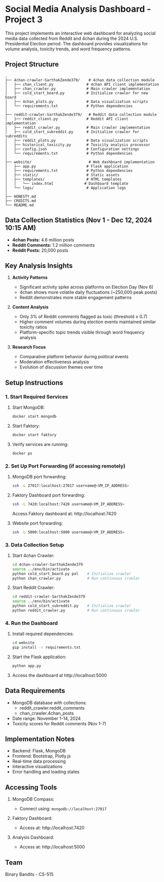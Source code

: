 # Social Media Analysis Dashboard - Project 3

This project implements an interactive web dashboard for analyzing social media data collected from Reddit and 4chan during the 2024 U.S. Presidential Election period. The dashboard provides visualizations for volume analysis, toxicity trends, and word frequency patterns.

## Project Structure

```
.
├── 4chan-crawler-SarthakZende379/    # 4chan data collection module
│   ├── chan_client.py               # 4chan API client implementation
│   ├── chan_crawler.py              # Main crawler implementation
│   ├── cold_start_board.py          # Initialize crawler for new board
│   ├── 4chan_plots.py               # Data visualization scripts
│   └── requirements.txt             # Python dependencies
│
├── reddit-crawler-SarthakZende379/   # Reddit data collection module
│   ├── reddit_client.py             # Reddit API client implementation
│   ├── reddit_crawler.py            # Main crawler implementation
│   ├── cold_start_subreddit.py      # Initialize crawler for subreddits
│   ├── reddit_plots.py              # Data visualization scripts
│   ├── historical_toxicity.py       # Toxicity analysis processor
│   ├── config.json                  # Configuration settings
│   └── requirements.txt             # Python dependencies
│
├── website/                          # Web dashboard implementation
│   ├── app.py                       # Flask application
│   ├── requirements.txt             # Python dependencies
│   ├── static/                      # Static assets
│   ├── templates/                   # HTML templates
│   │   └── index.html              # Dashboard template
│   └── logs/                        # Application logs
│
├── HONESTY.md
├── CREDITS.md
└── README.md
```

## Data Collection Statistics (Nov 1 - Dec 12, 2024 10:15 AM)
- **4chan Posts:** 4.6 million posts
- **Reddit Comments:** 1.2 million comments
- **Reddit Posts:** 20,000 posts

## Key Analysis Insights
1. **Activity Patterns**
   - Significant activity spike across platforms on Election Day (Nov 6)
   - 4chan shows more volatile daily fluctuations (~250,000 peak posts)
   - Reddit demonstrates more stable engagement patterns

2. **Content Analysis**
   - Only 3% of Reddit comments flagged as toxic (threshold ≥ 0.7)
   - Higher comment volumes during election events maintained similar toxicity ratios
   - Platform-specific topic trends visible through word frequency analysis

3. **Research Focus**
   - Comparative platform behavior during political events
   - Moderation effectiveness analysis
   - Evolution of discussion themes over time

## Setup Instructions

### 1. Start Required Services

1. Start MongoDB:
   ```bash
   docker start mongodb
   ```

2. Start Faktory:
   ```bash
   docker start faktory
   ```

3. Verify services are running:
   ```bash
   docker ps
   ```

### 2. Set Up Port Forwarding (if accessing remotely)

1. MongoDB port forwarding:
   ```bash
   ssh -L 27017:localhost:27017 username@<VM_IP_ADDRESS>
   ```

2. Faktory Dashboard port forwarding:
   ```bash
   ssh -L 7420:localhost:7420 username@<VM_IP_ADDRESS>
   ```
   Access Faktory dashboard at: http://localhost:7420

3. Website port forwarding:
   ```bash
   ssh -L 5000:localhost:5000 username@<VM_IP_ADDRESS>
   ```

### 3. Data Collection Setup

1. Start 4chan Crawler:
   ```bash
   cd 4chan-crawler-SarthakZende379
   source ../env/bin/activate
   python cold_start_board.py pol    # Initialize crawler
   python chan_crawler.py            # Run continuous crawler
   ```

2. Start Reddit Crawler:
   ```bash
   cd reddit-crawler-SarthakZende379
   source ../env/bin/activate
   python cold_start_subreddit.py    # Initialize crawler
   python reddit_crawler.py          # Run continuous crawler
   ```

### 4. Run the Dashboard

1. Install required dependencies:
   ```bash
   cd website
   pip install -r requirements.txt
   ```

2. Start the Flask application:
   ```bash
   python app.py
   ```

3. Access the dashboard at http://localhost:5000

## Data Requirements

- MongoDB database with collections:
  - reddit_crawler.reddit_comments
  - chan_crawler.4chan_posts
- Date range: November 1-14, 2024
- Toxicity scores for Reddit comments (Nov 1-7)

## Implementation Notes

- Backend: Flask, MongoDB
- Frontend: Bootstrap, Plotly.js
- Real-time data processing
- Interactive visualizations
- Error handling and loading states

## Accessing Tools

1. MongoDB Compass:
   - Connect using: `mongodb://localhost:27017`

2. Faktory Dashboard:
   - Access at: http://localhost:7420

3. Analysis Dashboard:
   - Access at: http://localhost:5000

## Team

Binary Bandits - CS-515

